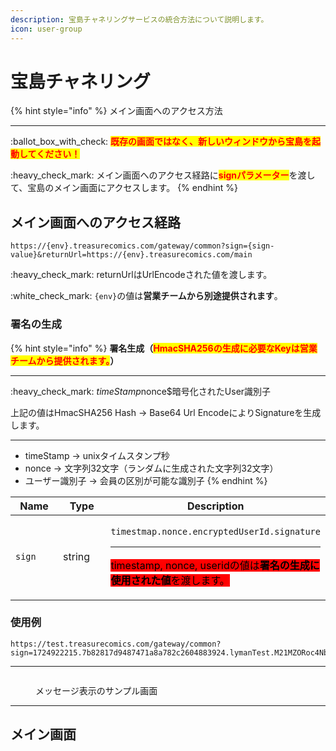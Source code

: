 ```yaml
---
description: 宝島チャネリングサービスの統合方法について説明します。
icon: user-group
---
```


# 宝島チャネリング

{% hint style="info" %}
メイン画面へのアクセス方法

***

:ballot\_box\_with\_check:  <mark style="color:red;">**既存の画面ではなく、新しいウィンドウから宝島を起動してください！**</mark>

:heavy\_check\_mark: メイン画面へのアクセス経路に<mark style="color:red;">**signパラメーター**</mark>を渡して、宝島のメイン画面にアクセスします。
{% endhint %}

## メイン画面へのアクセス経路

`https://{env}.treasurecomics.com/gateway/common?sign={sign-value}&returnUrl=https://{env}.treasurecomics.com/main`

:heavy\_check\_mark: returnUrlはUrlEncodeされた値を渡します。

:white\_check\_mark: `{env}`の値は**営業チームから別途提供されます**。

### **署名の生成**

{% hint style="info" %}
**署名生成（**<mark style="color:red;">**HmacSHA256の生成に必要なKeyは営業チームから提供されます。**</mark>**）**

***

:heavy\_check\_mark: $timeStamp$nonce$暗号化されたUser識別子

上記の値はHmacSHA256 Hash -> Base64 Url EncodeによりSignatureを生成します。

***

* timeStamp -> unixタイムスタンプ秒
* nonce -> 文字列32文字（ランダムに生成された文字列32文字）
* ユーザー識別子 -> 会員の区別が可能な識別子
{% endhint %}

<table data-full-width="false"><thead><tr><th width="127">Name</th><th width="141">Type</th><th>Description</th></tr></thead><tbody><tr><td><code>sign</code></td><td>string</td><td><p><code>timestmap.nonce.encryptedUserId.signature</code></p><hr><p> <mark style="background-color:red;">timestamp, nonce, useridの値は<strong>署名の生成に使用された値</strong>を渡します。</mark></p></td></tr></tbody></table>

### 使用例

```
https://test.treasurecomics.com/gateway/common?sign=1724922215.7b82817d9487471a8a782c2604883924.lymanTest.M21MZORoc4NbVzq1ZaSC8LgcOKYH9SBIljHYjVOfX5o%3D&returnUrl=https%3A%2F%2Ftest.treasurecomics.com%2Fmain
```

***

<figure><img src="../../.gitbook/assets/Simulator Screenshot - iPhone 16 Pro - 2024-10-25 at 14.08.11.png" alt=""><figcaption><p>メッセージ表示のサンプル画面</p></figcaption></figure>

***

## メイン画面

<div align="left"><figure><img src="../../.gitbook/assets/bms_main.png" alt=""><figcaption></figcaption></figure></div>

